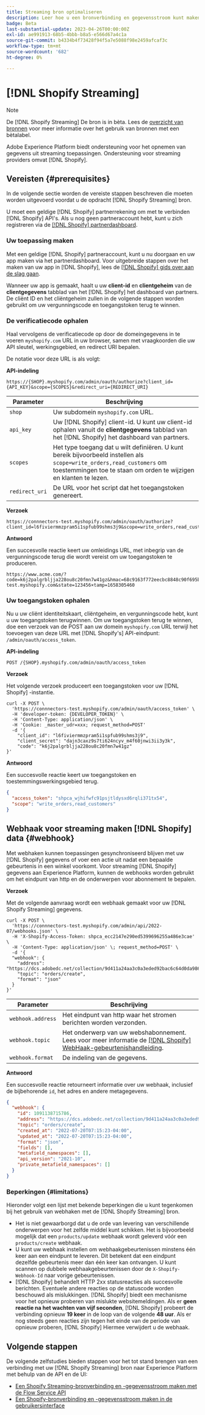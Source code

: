 ```yaml
---
title: Streaming bron optimaliseren
description: Leer hoe u een bronverbinding en gegevensstroom kunt maken om streaminggegevens van uw Shopify-instantie in te voeren in Adobe Experience Platform
badge: Beta
last-substantial-update: 2023-04-26T00:00:00Z
exl-id: ae991913-68b5-4bbb-b8a5-e566d67a4c1a
source-git-commit: b4334b4f73428f94f5a7e5088f98e2459afcaf3c
workflow-type: tm+mt
source-wordcount: '682'
ht-degree: 0%

---
```


# [!DNL Shopify Streaming]

>[!NOTE]
>
>De [!DNL Shopify Streaming] De bron is in bèta. Lees de [overzicht van bronnen](../../home.md#terms-and-conditions) voor meer informatie over het gebruik van bronnen met een bètalabel.

Adobe Experience Platform biedt ondersteuning voor het opnemen van gegevens uit streaming toepassingen. Ondersteuning voor streaming providers omvat [!DNL Shopify].

## Vereisten {#prerequisites}

In de volgende sectie worden de vereiste stappen beschreven die moeten worden uitgevoerd voordat u de opdracht [!DNL Shopify Streaming] bron.

U moet een geldige [!DNL Shopify] partnerrekening om met te verbinden [!DNL Shopify] API&#39;s. Als u nog geen partneraccount hebt, kunt u zich registreren via de [[!DNL Shopify] partnerdashboard](https://www.shopify.com/partners).

### Uw toepassing maken

Met een geldige [!DNL Shopify] partneraccount, kunt u nu doorgaan en uw app maken via het partnerdashboard. Voor uitgebreide stappen over het maken van uw app in [!DNL Shopify], lees de [[!DNL Shopify] gids over aan de slag gaan](https://www.shopify.com/partners/blog/17056443-how-to-generate-a-shopify-api-token).

Wanneer uw app is gemaakt, haalt u uw **client-id** en **clientgeheim** van de **clientgegevens** tabblad van het [!DNL Shopify] het dashboard van partners. De cliënt ID en het cliëntgeheim zullen in de volgende stappen worden gebruikt om uw vergunningscode en toegangstoken terug te winnen.

### De verificatiecode ophalen

Haal vervolgens de verificatiecode op door de domeingegevens in te voeren `myshopify.com` URL in uw browser, samen met vraagkoorden die uw API sleutel, werkingsgebied, en redirect URI bepalen.

De notatie voor deze URL is als volgt:

**API-indeling**

```http
https://{SHOP}.myshopify.com/admin/oauth/authorize?client_id={API_KEY}&scope={SCOPES}&redirect_uri={REDIRECT_URI}
```

| Parameter | Beschrijving |
| --- | --- |
| `shop` | Uw subdomein `myshopify.com` URL. |
| `api_key` | Uw [!DNL Shopify] client-id. U kunt uw client-id ophalen vanuit de **clientgegevens** tabblad van het [!DNL Shopify] het dashboard van partners. |
| `scopes` | Het type toegang dat u wilt definiëren. U kunt bereik bijvoorbeeld instellen als `scope=write_orders,read_customers` om toestemmingen toe te staan om orden te wijzigen en klanten te lezen. |
| `redirect_uri` | De URL voor het script dat het toegangstoken genereert. |

**Verzoek**

```http
https://connnectors-test.myshopify.com/admin/oauth/authorize?client_id=l6fiviermmzpram5i1spfub99shms3j9&scope=write_orders,read_customers&redirect_uri=https://acme.com
```

**Antwoord**

Een succesvolle reactie keert uw omleidings URL, met inbegrip van de vergunningscode terug die wordt vereist om uw toegangstoken te produceren.

```http
https://www.acme.com/?code=k6j2palgrbljja228ou8c20fmn7w41gz&hmac=68c9163f772eecbc8848c90f695bca0460899c125af897a6d2b0ebbd59d3a43b&shop=connnectors-test.myshopify.com&state=123456×tamp=1658305460
```

### Uw toegangstoken ophalen

Nu u uw cliënt identiteitskaart, cliëntgeheim, en vergunningscode hebt, kunt u uw toegangstoken terugwinnen. Om uw toegangstoken terug te winnen, doe een verzoek van de POST aan uw domein `myshopify.com` URL terwijl het toevoegen van deze URL met [!DNL Shopify's] API-eindpunt: `/admin/oauth/access_token`.

**API-indeling**

```https
POST /{SHOP}.myshopify.com/admin/oauth/access_token
```

**Verzoek**

Het volgende verzoek produceert een toegangstoken voor uw [!DNL Shopify] -instantie.

```shell
curl -X POST \
  'https://connnectors-test.myshopify.com/admin/oauth/access_token' \
  -H 'developer-token: {DEVELOPER_TOKEN}' \
  -H 'Content-Type: application/json' \
  -H 'Cookie: _master_udr=xxx; request_method=POST'
  -d '{
    "client_id": "l6fiviermmzpram5i1spfub99shms3j9",
    "client_secret": "dajn3caxz9s7ti624ncyv_m4f60jnwi3ii3y3k",
    "code": "k6j2palgrbljja228ou8c20fmn7w41gz"
}'
```

**Antwoord**

Een succesvolle reactie keert uw toegangstoken en toestemmingswerkingsgebied terug.

```json
{
  "access_token": "shpca_wjhifwfc91psjtldysxd6rqli371tx54",
  "scope": "write_orders,read_customers"
}
```

## Webhaak voor streaming maken [!DNL Shopify] data {#webhook}

Met webhaken kunnen toepassingen gesynchroniseerd blijven met uw [!DNL Shopify] gegevens of voer een actie uit nadat een bepaalde gebeurtenis in een winkel voorkomt. Voor streaming [!DNL Shopify] gegevens aan Experience Platform, kunnen de webhooks worden gebruikt om het eindpunt van http en de onderwerpen voor abonnement te bepalen.

**Verzoek**

Met de volgende aanvraag wordt een webhaak gemaakt voor uw [!DNL Shopify Streaming] gegevens.

```shell
curl -X POST \
  'https://connnectors-test.myshopify.com/admin/api/2022-07/webhooks.json' \
  -H 'X-Shopify-Access-Token: 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' \
  -H 'Content-Type: application/json' \; request_method=POST' \
  -d '{
  "webhook": {
    "address": "https://dcs.adobedc.net/collection/9d411a24aa3c0a3eded92bac6c64d0da986ee7a8212f87168c5fb42d9ddc3227",
    "topic": "orders/create",
    "format": "json"
  }
}'
```

| Parameter | Beschrijving |
| --- | --- | 
| `webhook.address` | Het eindpunt van http waar het stromen berichten worden verzonden. |
| `webhook.topic` | Het onderwerp van uw webshabonnement. Lees voor meer informatie de [[!DNL Shopify] WebHaak-gebeurtenishandleiding](https://shopify.dev/docs/api/admin-rest/2023-04/resources/webhook#event-topics). |
| `webhook.format` | De indeling van de gegevens. |

**Antwoord**

Een succesvolle reactie retourneert informatie over uw webhaak, inclusief de bijbehorende `id`, het adres en andere metagegevens.

```json
{
  "webhook": {
    "id": 1091138715786,
    "address": "https://dcs.adobedc.net/collection/9d411a24aa3c0a3eded92bac6c64d0da986ee7a8212f87168c5fb42d9ddc3227",
    "topic": "orders/create",
    "created_at": "2022-07-20T07:15:23-04:00",
    "updated_at": "2022-07-20T07:15:23-04:00",
    "format": "json",
    "fields": [],
    "metafield_namespaces": [],
    "api_version": "2021-10",
    "private_metafield_namespaces": []
  }
}
```

### Beperkingen {#limitations}

Hieronder volgt een lijst met bekende beperkingen die u kunt tegenkomen bij het gebruik van webhaken met de [!DNL Shopify Streaming] bron.

* Het is niet gewaarborgd dat u de orde van levering van verschillende onderwerpen voor het zelfde middel kunt schikken. Het is bijvoorbeeld mogelijk dat een `products/update` webhaak wordt geleverd vóór een `products/create` webhaak.
* U kunt uw webhaak instellen om webhaakgebeurtenissen minstens één keer aan een eindpunt te leveren. Dit betekent dat een eindpunt dezelfde gebeurtenis meer dan één keer kan ontvangen. U kunt scannen op dubbele webhaakgebeurtenissen door de `X-Shopify-Webhook-Id` naar vorige gebeurtenissen.
* [!DNL Shopify] behandelt HTTP 2xx statusreacties als succesvolle berichten. Eventuele andere reacties op de statuscode worden beschouwd als mislukkingen. [!DNL Shopify] biedt een mechanisme voor het opnieuw proberen van mislukte websitemeldingen. Als er **geen reactie na het wachten van vijf seconden**, [!DNL Shopify] probeert de verbinding opnieuw **19 keer** in de loop van de volgende **48 uur**. Als er nog steeds geen reacties zijn tegen het einde van de periode van opnieuw proberen, [!DNL Shopify] Hiermee verwijdert u de webhaak.

## Volgende stappen

De volgende zelfstudies bieden stappen voor het tot stand brengen van een verbinding met uw [!DNL Shopify Streaming] bron naar Experience Platform met behulp van de API en de UI:

* [Een Shopify Streaming-bronverbinding en -gegevensstroom maken met de Flow Service API](../../tutorials/api/create/ecommerce/shopify-streaming.md)
* [Een Shopify-bronverbinding en -gegevensstroom maken in de gebruikersinterface](../../tutorials/ui/create/ecommerce/shopify-streaming.md)
